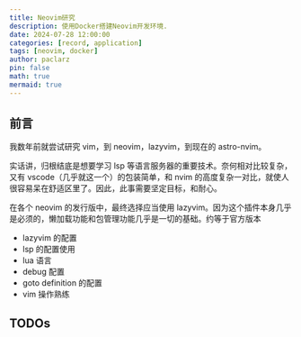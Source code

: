 ```yaml
---
title: Neovim研究
description: 使用Docker搭建Neovim开发环境.
date: 2024-07-28 12:00:00
categories: [record, application]
tags: [neovim, docker]
author: paclarz
pin: false
math: true
mermaid: true
---
```


## 前言

我数年前就尝试研究 vim，到 neovim，lazyvim，到现在的 astro-nvim。

实话讲，归根结底是想要学习 lsp 等语言服务器的重要技术。奈何相对比较复杂，又有 vscode（几乎就这一个）的包装简单，和 nvim 的高度复杂一对比，就使人很容易呆在舒适区里了。因此，此事需要坚定目标，和耐心。

在各个 neovim 的发行版中，最终选择应当使用 lazyvim。因为这个插件本身几乎是必须的，懒加载功能和包管理功能几乎是一切的基础。约等于官方版本

- lazyvim 的配置
- lsp 的配置使用
- lua 语言
- debug 配置
- goto definition 的配置
- vim 操作熟练

## TODOs
